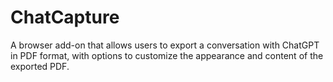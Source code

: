 # ChatCapture
A browser add-on that allows users to export a conversation with ChatGPT in PDF format, with options to customize the appearance and content of the exported PDF.
